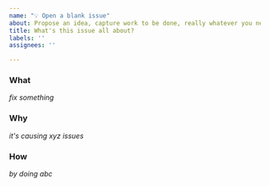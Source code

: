```yaml
---
name: "💡 Open a blank issue"
about: Propose an idea, capture work to be done, really whatever you need.
title: What's this issue all about?
labels: ''
assignees: ''

---
```



### What
_fix something_

### Why
_it's causing xyz issues_

### How
_by doing abc_
